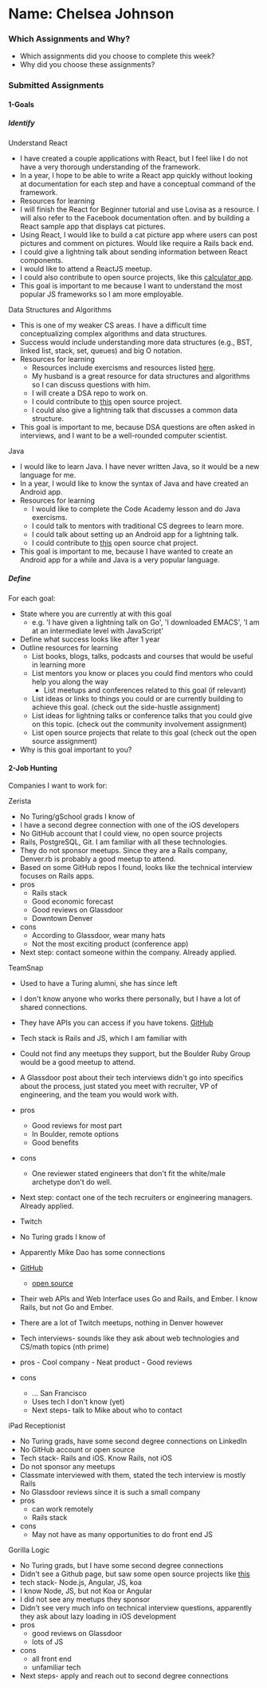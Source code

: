 # Name: Chelsea Johnson

### Which Assignments and Why?
- Which assignments did you choose to complete this week?
- Why did you choose these assignments?

### Submitted Assignments

#### 1-Goals

##### Identify

Understand React
 - I have created a couple applications with React, but I feel like I do not have a very thorough understanding of the framework.
 - In a year, I hope to be able to write a React app quickly without looking at documentation for each step and have a conceptual command of the framework.
 - Resources for learning
  - I will finish the React for Beginner tutorial and use Lovisa as a resource. I will also refer to the Facebook documentation often.
 and by building a React sample app that displays cat pictures.
  - Using React, I would like to build a cat picture app where users can post pictures and comment on pictures. Would like require a Rails back end.
  - I could give a lightning talk about sending information between React components.
  - I would like to attend a ReactJS meetup.
  - I could also contribute to open source projects, like this [calculator app](https://github.com/benoitvallon/react-native-nw-react-calculator).
 - This goal is important to me because I want to understand the most popular JS frameworks so I am more employable.

Data Structures and Algorithms
- This is one of my weaker CS areas. I have a difficult time conceptualizing complex algorithms and data structures.
- Success would include understanding more data structures (e.g., BST, linked list, stack, set, queues) and big O notation.
- Resources for learning
  - Resources include exercisms and resources listed [here](https://gist.github.com/julsfelic/ce5f238955e71271ec3c8c4ae2d3ec0a).
  - My husband is a great resource for data structures and algorithms so I can discuss questions with him.
  - I will create a DSA repo to work on.
  - I could contribute to [this](https://github.com/patmorin/ods) open source project.
  - I could also give a lightning talk that discusses a common data structure.
- This goal is important to me, because DSA questions are often asked in interviews, and I want to be a well-rounded computer scientist.

Java
- I would like to learn Java. I have never written Java, so it would be a new language for me.
- In a year, I would like to know the syntax of Java and have created an Android app.
- Resources for learning
  - I would like to complete the Code Academy lesson and do Java exercisms.
  - I could talk to mentors with traditional CS degrees to learn more.
  - I could talk about setting up an Android app for a lightning talk.
  - I could contribute to [this](http://java-source.net/open-source/chat-servers/freecs) open source chat project.
- This goal is important to me, because I have wanted to create an Android app for a while and Java is a very popular language.

##### Define

For each goal:
  - State where you are currently at with this goal
    - e.g. 'I have given a lightning talk on Go', 'I downloaded EMACS', 'I am at an intermediate level with JavaScript'
  - Define what success looks like after 1 year
  - Outline resources for learning
    - List books, blogs, talks, podcasts and courses that would be useful in learning more
    - List mentors you know or places you could find mentors who could help you along the way
        - List meetups and conferences related to this goal (if relevant)
    - List ideas or links to things you could or are currently building to achieve this goal. (check out the side-hustle assignment)
    - List ideas for lightning talks or conference talks that you could give on this topic. (check out the community involvement assignment)
    - List open source projects that relate to this goal (check out the open source assignment)
  - Why is this goal important to you?


  #### 2-Job Hunting

  Companies I want to work for: <br>

 Zerista

  - No Turing/gSchool grads I know of
  - I have a second degree connection with one of the iOS developers
  - No GitHub account that I could view, no open source projects
  - Rails, PostgreSQL, Git. I am familiar with all these technologies.
  - They do not sponsor meetups. Since they are a Rails company, Denver.rb is probably a good meetup to attend.
  - Based on some GitHub repos I found, looks like the technical interview focuses on Rails apps.
  - pros
    - Rails stack
    - Good economic forecast
    - Good reviews on Glassdoor
    - Downtown Denver
  - cons
    - According to Glassdoor, wear many hats
    - Not the most exciting product (conference app)
  - Next step: contact someone within the company. Already applied. <br>


 TeamSnap

  - Used to have a Turing alumni, she has since left
  - I don't know anyone who works there personally, but I have a lot of shared connections.
  - They have APIs you can access if you have tokens. [GitHub](https://github.com/teamsnap/teamsnap_rb)
  - Tech stack is Rails and JS, which I am familiar with
  - Could not find any meetups they support, but the Boulder Ruby Group would be a good meetup to attend.
  - A Glassdoor post about their tech interviews didn't go into specifics about the process, just stated you meet with recruiter, VP of engineering, and the team you would work with.
  - pros
    - Good reviews for most part
    - In Boulder, remote options
    - Good benefits
  - cons
    - One reviewer stated engineers that don't fit the white/male archetype don't do well.
  - Next step: contact one of the tech recruiters or engineering managers. Already applied.


 - Twitch

  - No Turing grads I know of
  - Apparently Mike Dao has some connections
  - [GitHub](https://github.com/justintv/Twitch-API)
    - [open source](http://help.twitch.tv/customer/portal/articles/1262922-open-broadcaster-software)
   - Their web APIs and Web Interface uses Go and Rails, and Ember. I know Rails, but not Go and Ember.
   - There are a lot of Twitch meetups, nothing in Denver however
   - Tech interviews- sounds like they ask about web technologies and CS/math topics (nth prime)
   - pros
    - Cool company
    - Neat product
    - Good reviews
  - cons
    - ... San Francisco
    - Uses tech I don't know (yet)
    - Next steps- talk to Mike about who to contact <br>


 iPad Receptionist

  - No Turing grads, have some second degree connections on LinkedIn
  - No GitHub account or open source
  - Tech stack- Rails and iOS. Know Rails, not iOS
  - Do not sponsor any meetups
  - Classmate interviewed with them, stated the tech interview is mostly Rails
  - No Glassdoor reviews since it is such a small company
  - pros
    - can work remotely
    - Rails stack
  - cons
    - May not have as many opportunities to do front end JS <br>


 Gorilla Logic

  - No Turing grads, but I have some second degree connections
  - Didn't see a Github page, but saw some open source projects like [this](https://github.com/alexnauda/monkeytalk)
  - tech stack- Node.js, Angular, JS, koa
  - I know Node, JS, but not Koa or Angular
  - I did not see any meetups they sponsor
  -  Didn't see very much info on technical interview questions, apparently they ask about lazy loading in iOS development
  - pros
    - good reviews on Glassdoor
    - lots of JS
  - cons
    - all front end
    - unfamiliar tech
  - Next steps- apply and reach out to second degree connections

